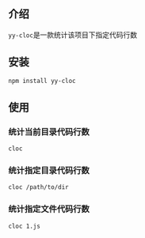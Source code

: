 ## 介绍

`yy-cloc`是一款统计该项目下指定代码行数

## 安装

```bash
npm install yy-cloc
```

## 使用

### 统计当前目录代码行数

```bash
cloc
```
### 统计指定目录代码行数

```bash
cloc /path/to/dir
```

### 统计指定文件代码行数

```bash
cloc 1.js
```